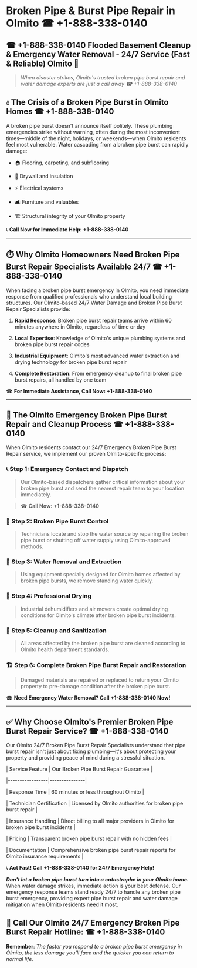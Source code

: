 # Broken Pipe & Burst Pipe Repair in Olmito ☎ +1-888-338-0140  
## ☎ +1-888-338-0140 Flooded Basement Cleanup & Emergency Water Removal - 24/7 Service (Fast & Reliable) Olmito 🚨  

> *When disaster strikes, Olmito's trusted broken pipe burst repair and water damage experts are just a call away ☎ +1-888-338-0140*  

## 💧 The Crisis of a Broken Pipe Burst in Olmito Homes ☎ +1-888-338-0140  

A broken pipe burst doesn't announce itself politely. These plumbing emergencies strike without warning, often during the most inconvenient times—middle of the night, holidays, or weekends—when Olmito residents feel most vulnerable. Water cascading from a broken pipe burst can rapidly damage:  

* 🏠 Flooring, carpeting, and subflooring  
* 🧱 Drywall and insulation  
* ⚡ Electrical systems  
* 🛋️ Furniture and valuables  
* 🏗️ Structural integrity of your Olmito property  

📞 **Call Now for Immediate Help: +1-888-338-0140**  

---  

## ⏱️ Why Olmito Homeowners Need Broken Pipe Burst Repair Specialists Available 24/7 ☎ +1-888-338-0140  

When facing a broken pipe burst emergency in Olmito, you need immediate response from qualified professionals who understand local building structures. Our Olmito-based 24/7 Water Damage and Broken Pipe Burst Repair Specialists provide:  

1. **Rapid Response**: Broken pipe burst repair teams arrive within 60 minutes anywhere in Olmito, regardless of time or day  
2. **Local Expertise**: Knowledge of Olmito's unique plumbing systems and broken pipe burst repair codes  
3. **Industrial Equipment**: Olmito's most advanced water extraction and drying technology for broken pipe burst repair  
4. **Complete Restoration**: From emergency cleanup to final broken pipe burst repairs, all handled by one team  

☎ **For Immediate Assistance, Call Now: +1-888-338-0140**  

---  

## 🔧 The Olmito Emergency Broken Pipe Burst Repair and Cleanup Process ☎ +1-888-338-0140  

When Olmito residents contact our 24/7 Emergency Broken Pipe Burst Repair service, we implement our proven Olmito-specific process:  

### 📞 Step 1: Emergency Contact and Dispatch  
> Our Olmito-based dispatchers gather critical information about your broken pipe burst and send the nearest repair team to your location immediately.  
> ☎ **Call Now: +1-888-338-0140**  

### 🚿 Step 2: Broken Pipe Burst Control  
> Technicians locate and stop the water source by repairing the broken pipe burst or shutting off water supply using Olmito-approved methods.  

### 🌊 Step 3: Water Removal and Extraction  
> Using equipment specially designed for Olmito homes affected by broken pipe bursts, we remove standing water quickly.  

### 💨 Step 4: Professional Drying  
> Industrial dehumidifiers and air movers create optimal drying conditions for Olmito's climate after broken pipe burst incidents.  

### 🧼 Step 5: Cleanup and Sanitization  
> All areas affected by the broken pipe burst are cleaned according to Olmito health department standards.  

### 🏗️ Step 6: Complete Broken Pipe Burst Repair and Restoration  
> Damaged materials are repaired or replaced to return your Olmito property to pre-damage condition after the broken pipe burst.  

☎ **Need Emergency Water Removal? Call +1-888-338-0140 Now!**  

---  

## ✅ Why Choose Olmito's Premier Broken Pipe Burst Repair Service? ☎ +1-888-338-0140  

Our Olmito 24/7 Broken Pipe Burst Repair Specialists understand that pipe burst repair isn't just about fixing plumbing—it's about protecting your property and providing peace of mind during a stressful situation.  

| Service Feature | Our Broken Pipe Burst Repair Guarantee |  
|-----------------|---------------|  
| Response Time | 60 minutes or less throughout Olmito |  
| Technician Certification | Licensed by Olmito authorities for broken pipe burst repair |  
| Insurance Handling | Direct billing to all major providers in Olmito for broken pipe burst incidents |  
| Pricing | Transparent broken pipe burst repair with no hidden fees |  
| Documentation | Comprehensive broken pipe burst repair reports for Olmito insurance requirements |  

📞 **Act Fast! Call +1-888-338-0140 for 24/7 Emergency Help!**  

***Don't let a broken pipe burst turn into a catastrophe in your Olmito home.*** When water damage strikes, immediate action is your best defense. Our emergency response teams stand ready 24/7 to handle any broken pipe burst emergency, providing expert pipe burst repair and water damage mitigation when Olmito residents need it most.  

## 📱 Call Our Olmito 24/7 Emergency Broken Pipe Burst Repair Hotline: ☎ +1-888-338-0140  

**Remember**: *The faster you respond to a broken pipe burst emergency in Olmito, the less damage you'll face and the quicker you can return to normal life.*